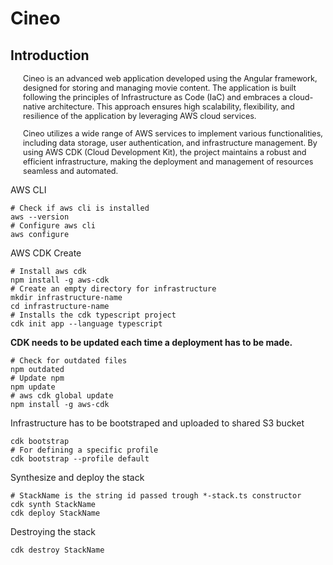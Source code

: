 # Cineo

## Introduction

<p style="margin-left: 20px; font-size: 0.9em;">
Cineo is an advanced web application developed using the Angular framework, designed for storing and managing movie content. The application is built following the principles of Infrastructure as Code (IaC) and embraces a cloud-native architecture. This approach ensures high scalability, flexibility, and resilience of the application by leveraging AWS cloud services.
</p>

<p style="margin-left: 20px; font-size: 0.9em;">
Cineo utilizes a wide range of AWS services to implement various functionalities, including data storage, user authentication, and infrastructure management. By using AWS CDK (Cloud Development Kit), the project maintains a robust and efficient infrastructure, making the deployment and management of resources seamless and automated.

AWS CLI

```shell
# Check if aws cli is installed
aws --version
# Configure aws cli
aws configure
```

AWS CDK Create

```shell
# Install aws cdk
npm install -g aws-cdk
# Create an empty directory for infrastructure
mkdir infrastructure-name
cd infrastructure-name
# Installs the cdk typescript project
cdk init app --language typescript
```

**CDK needs to be updated each time a deployment has to be made.**

```shell
# Check for outdated files
npm outdated
# Update npm
npm update
# aws cdk global update
npm install -g aws-cdk
```

Infrastructure has to be bootstraped and uploaded to shared S3 bucket

```shell
cdk bootstrap
# For defining a specific profile
cdk bootstrap --profile default
```

Synthesize and deploy the stack

```shell
# StackName is the string id passed trough *-stack.ts constructor
cdk synth StackName
cdk deploy StackName
```

Destroying the stack

```shell
cdk destroy StackName
```

